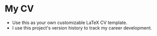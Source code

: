# My CV
 - Use this as your own customizable LaTeX CV template.
 - I use this project's version history to track my career development.
